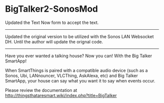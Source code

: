# BigTalker2-SonosMod


Updated the Text Now form to accept the text.

-----
Updated the original version to be utilized with the Sonos LAN Websocket DH. Until the author will update the orignal code.

-----
Have you ever wanted a talking house? Now you can! With the Big Talker SmartApp!

When SmartThings is paired with a compatible audio device (such as a Sonos, Ubi, LANnouncer, VLCThing, AskAlexa, etc) and Big Talker SmartApp, your house can say what you want it to say when events occur.

Please review the documentation at http://thingsthataresmart.wiki/index.php?title=BigTalker


